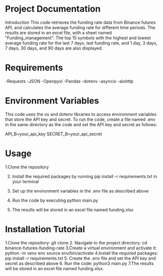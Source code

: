 # Project Documentation
Introduction
This code retrieves the funding rate data from Binance futures API, and calculates the average funding rate for different time periods. The results are stored in an excel file, with a sheet named "Funding_management". The top 15 symbols with the highest and lowest average funding rate for the last 7 days, last funding rate, and 1 day, 3 days, 7 days, 30 days, and 90 days are also displayed.

# Requirements

-Requests
-JSON
-Openpyxl
-Pandas
-dotenv
-asyncio
-aiohttp

# Environment Variables
This code uses the os and dotenv libraries to access environment variables that store the API key and secret. To run the code, create a file named .env in the same directory as the code and set the API key and secret as follows:

API_B=your_api_key
SECRET_B=your_api_secret

# Usage
1.Clone the repository

2. Install the required packages by running pip install -r requirements.txt in your terminal
 
3. Set up the environment variables in the .env file as described above

4. Run the code by executing python main.py

5. The results will be stored in an excel file named funding.xlsx

# Installation Tutorial

1.Clone the repository:
git clone 
2. Navigate to the project directory:
cd binance-futures-funding-rate
3.Create a virtual environment and activate it:
python -m venv env
source env/bin/activate
4.Install the required packages:
pip install -r requirements.txt
5. Create the .env file and set the API key and secret as described above
6. Run the code:
python3 main.py
7.The results will be stored in an excel file named funding.xlsx.

